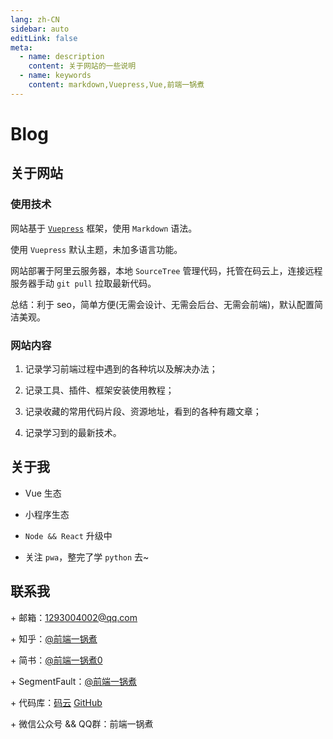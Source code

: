 ```yaml
---
lang: zh-CN
sidebar: auto
editLink: false
meta:
  - name: description
    content: 关于网站的一些说明
  - name: keywords
    content: markdown,Vuepress,Vue,前端一锅煮
---
```


# Blog

## 关于网站

### 使用技术

网站基于 [`Vuepress`](https://vuepress.vuejs.org/zh/) 框架，使用 `Markdown` 语法。  

使用 `Vuepress` 默认主题，未加多语言功能。

网站部署于阿里云服务器，本地 `SourceTree` 管理代码，托管在码云上，连接远程服务器手动 `git pull` 拉取最新代码。

总结：利于 seo，简单方便(无需会设计、无需会后台、无需会前端)，默认配置简洁美观。

### 网站内容

1. 记录学习前端过程中遇到的各种坑以及解决办法； 

2. 记录工具、插件、框架安装使用教程；  

3. 记录收藏的常用代码片段、资源地址，看到的各种有趣文章；

4. 记录学习到的最新技术。

## 关于我

- Vue 生态

- 小程序生态

- `Node && React` 升级中

- 关注 `pwa`，整完了学 `python` 去~


## 联系我

<span>+</span> 邮箱：<1293004002@qq.com>

<span>+</span> 知乎：[@前端一锅煮](https://www.zhihu.com/people/qian-duan-yiguo-zhu/activities)

<span>+</span> 简书：[@前端一锅煮0](https://www.jianshu.com/u/1920de65b6bb)

<span>+</span> SegmentFault：[@前端一锅煮](https://segmentfault.com/u/daqianduan)

<span>+</span> 代码库：[码云](https://gitee.com/cjm0) [GitHub](https://github.com/cjm0)

<span>+</span> 微信公众号 && QQ群：前端一锅煮
